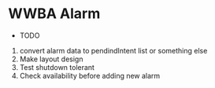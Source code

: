 # WWBA Alarm

- TODO 

1. convert alarm data to pendindIntent list or something else
2. Make layout design
3. Test shutdown tolerant
4. Check availability before adding new alarm

